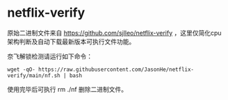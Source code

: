 # netflix-verify

原始二进制文件来自 https://github.com/sjlleo/netflix-verify ，这里仅简化cpu架构判断及自动下载最新版本可执行文件功能。

奈飞解锁检测请运行如下命令：

```
wget -qO- https://raw.githubusercontent.com/JasonHe/netflix-verify/main/nf.sh | bash
```

使用完毕后可执行 rm ./nf 删除二进制文件。
